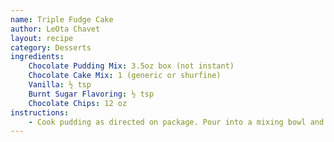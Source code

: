 ```yaml
---
name: Triple Fudge Cake
author: LeOta Chavet
layout: recipe
category: Desserts
ingredients:
    Chocolate Pudding Mix: 3.5oz box (not instant)
    Chocolate Cake Mix: 1 (generic or shurfine)
    Vanilla: ½ tsp
    Burnt Sugar Flavoring: ½ tsp
    Chocolate Chips: 12 oz
instructions:
    - Cook pudding as directed on package. Pour into a mixing bowl and add dry cake mix to warm pudding. Beat well. Add flavorings. Beat until batter is light and fluffy. Pour into greased and floured 9x13 pan. Sprinkle chocolate chips over top. Bake about 30-35 minutes at 350 degrees.
---
```

